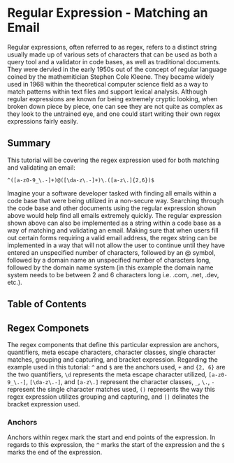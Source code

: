 # Regular Expression - Matching an Email

Regular expressions, often referred to as regex, refers to a distinct string usually made up of various sets of characters that can be used as both a query tool and a validator in code bases, as well as traditional documents. They were dervied in the early 1950s out of the concept of regular language coined by the mathemitician Stephen Cole Kleene. They became widely used in 1968 within the theoretical computer science field as a way to match patterns within text files and support lexical analysis. Although regular expressions are known for being extremely cryptic looking, when broken down piece by piece, one can see they are not quite as complex as they look to the untrained eye, and one could start writing their own regex expressions fairly easily.

## Summary

This tutorial will be covering the regex expression used for both matching and validating an email:

`^([a-z0-9_\.-]+)@([\da-z\.-]+)\.([a-z\.]{2,6})$`

Imagine your a software developer tasked with finding all emails within a code base that were being utilized in a non-secure way. Searching through the code base and other documents using the regular expression shown above would help find all emails extremely quickly. The regular expression shown above can also be implemented as a string within a code base as a way of matching and validating an email. Making sure that when users fill out certain forms requiring a valid email address, the regex string can be implemented in a way that will not allow the user to continue until they have entered an unspecified number of characters, followed by an @ symbol, followed by a domain name an unspecified number of characters long, followed by the domain name system (in this example the domain name system needs to be between 2 and 6 characters long i.e. .com, .net, .dev, etc.).

## Table of Contents 




## Regex Componets 

The regex components that define this particular expression are anchors, quantifiers, meta escape characters, character classes, single character matches, grouping and capturing, and bracket expression. Regarding the example used in this tutorial: `^` and `$` are the anchors used, `+` and `{2, 6}` are the two quantifiers, `\d` represents the meta escape character utilized, `[a-z0-9_\.-]`, `[\da-z\.-]`, and `[a-z\.]` represent the character classes, `_`, `\.`, `-` represent the single character matches used, `()` represents the way this regex expression utilizes grouping and capturing, and `[]` delinates the bracket expression used.


### Anchors 

Anchors within regex mark the start and end points of the expression. In regards to this expression, the `^` marks the start of the expression and the `$` marks the end of the expression. 

